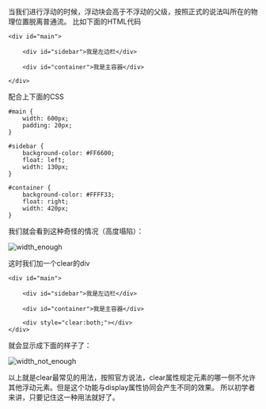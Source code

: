 当我们进行浮动的时候，浮动块会高于不浮动的父级，按照正式的说法叫所在的物理位置脱离普通流。
比如下面的HTML代码

    <div id="main">

        <div id="sidebar">我是左边栏</div>

        <div id="container">我是主容器</div>

    </div>

配合上下面的CSS

    #main {
        width: 600px;
        padding: 20px;
    }

    #sidebar {
        background-color: #FF6600;
        float: left;
        width: 130px;
    }

    #container {
        background-color: #FFFF33;
        float: right;
        width: 420px;
    }

我们就会看到这种奇怪的情况（高度塌陷）：

![width_enough](http://course-image.qiniudn.com/section_4_course_4_1.JPG)

这时我们加一个clear的div

    <div id="main">

        <div id="sidebar">我是左边栏</div>

        <div id="container">我是主容器</div>

        <div style="clear:both;"></div>
    </div>

就会显示成下面的样子了：

![width_not_enough](http://course-image.qiniudn.com/section_4_course_4_2.JPG)

以上就是clear最常见的用法，按照官方说法，clear属性规定元素的哪一侧不允许其他浮动元素。但是这个功能与display属性协同会产生不同的效果。
所以初学者来讲，只要记住这一种用法就好了。